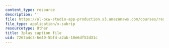 ```yaml
---
content_type: resource
description: ''
file: https://ol-ocw-studio-app-production.s3.amazonaws.com/courses/res-10-001-making-science-and-engineering-pictures-a-practical-guide-to-presenting-your-work-spring-2016/7267a4c36e405bf4a2ab10e6df52d31c_4_tngSkFXes.vtt
file_type: application/x-subrip
resourcetype: Other
title: 3play caption file
uid: 7267a4c3-6e40-5bf4-a2ab-10e6df52d31c
---
```

